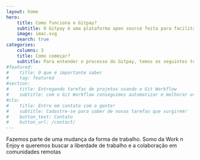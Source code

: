 ```yaml
---
layout: home
hero:
    title: Como funciona o Gitpay?
    subtitle: O Gitpay é uma plataforma open source feita para facilitar o desenvolvimento de projetos de forma eficiente, colaborativa e sob demanda 
    image: imac.svg
    search: true
categories:
    columns: 3
    title: Como começar?
    subtitle: Para entender o processo do Gitpay, temos os seguintes tópicos
#featured:
#    title: O que é importante saber
#    tag: featured
#section:
#    title: Entregando tarefas de projetos usando o Git Workflow
#    subtitle: com o Git Workflow conseguimos automatizar e melhorar os processos de trabalho remoto e distribuído
#cta:
#    title: Entre em contato com a gente!
#    subtitle: Cadastre-se para saber de novas tarefas que surgirem!
#    button_text: Contato  
#    button_url: /contact/  
---
```


Fazemos parte de uma mudança da forma de trabalho. Somo da Work n Enjoy e queremos buscar a liberdade de trabalho e a colaboração em comunidades remotas
